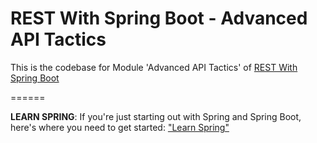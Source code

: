 # REST With Spring Boot - Advanced API Tactics

This is the codebase for Module 'Advanced API Tactics' of [REST With Spring Boot](http://bit.ly/restwithspring)


======

**LEARN SPRING**: If you're just starting out with Spring and Spring Boot, here's where you need to get started: ["Learn Spring"](https://bit.ly/github-ls)
